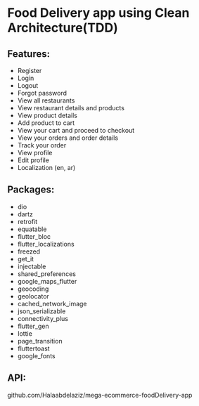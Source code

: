 # Food Delivery app using Clean Architecture(TDD)

## Features:

* Register
* Login
* Logout
* Forgot password
* View all restaurants
* View restaurant details and products
* View product details
* Add product to cart
* View your cart and proceed to checkout
* View your orders and order details
* Track your order
* View profile
* Edit profile
* Localization (en, ar)

## Packages:

* dio
* dartz
* retrofit
* equatable
* flutter_bloc
* flutter_localizations
* freezed
* get_it
* injectable
* shared_preferences
* google_maps_flutter
* geocoding
* geolocator
* cached_network_image
* json_serializable
* connectivity_plus
* flutter_gen
* lottie
* page_transition
* fluttertoast
* google_fonts

## API:
github.com/Halaabdelaziz/mega-ecommerce-foodDelivery-app
